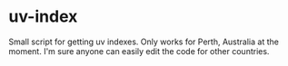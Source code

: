 # uv-index
Small script for getting uv indexes. Only works for Perth, Australia at the moment. I'm sure anyone can easily edit the code for other countries.
